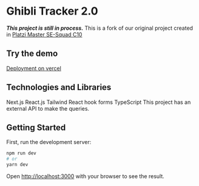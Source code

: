 # Ghibli Tracker 2.0
___This project is still in process.___
This is a fork of our original project created in [Platzi Master SE-Squad C10](https://github.com/C10-Ghibli-s/FE-Studio-Ghibli-Tracker)
## Try the demo
[Deployment on vercel](http://se-tracker.vercel.app)


## Technologies and Libraries
Next.js
React.js
Tailwind
React hook forms
TypeScript
This project has an external API to make the queries.
## Getting Started

First, run the development server:

```bash
npm run dev
# or
yarn dev
```

Open [http://localhost:3000](http://localhost:3000) with your browser to see the result.


